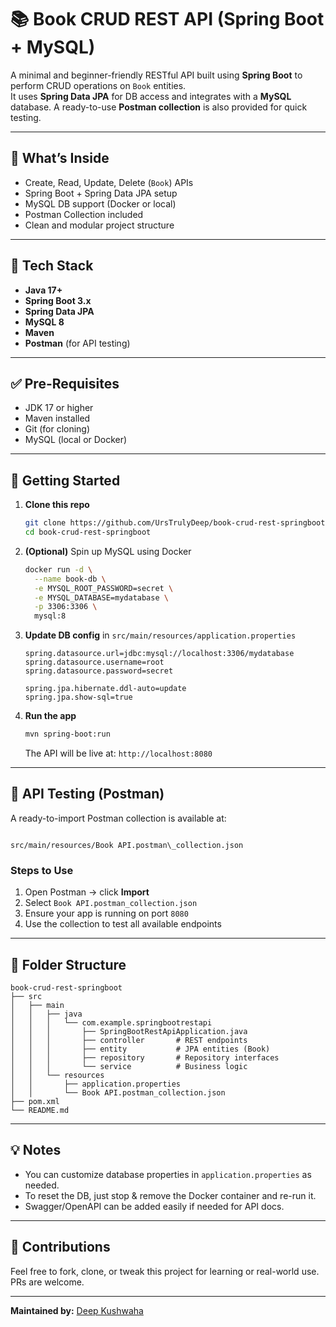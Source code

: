 # 📚 Book CRUD REST API (Spring Boot + MySQL)

A minimal and beginner-friendly RESTful API built using **Spring Boot** to perform CRUD operations on `Book` entities.  
It uses **Spring Data JPA** for DB access and integrates with a **MySQL** database. A ready-to-use **Postman collection** is also provided for quick testing.

---

## 🚀 What’s Inside

- Create, Read, Update, Delete (`Book`) APIs
- Spring Boot + Spring Data JPA setup
- MySQL DB support (Docker or local)
- Postman Collection included
- Clean and modular project structure

---

## 🔧 Tech Stack

- **Java 17+**
- **Spring Boot 3.x**
- **Spring Data JPA**
- **MySQL 8**
- **Maven**
- **Postman** (for API testing)

---

## ✅ Pre-Requisites

- JDK 17 or higher
- Maven installed
- Git (for cloning)
- MySQL (local or Docker)

---

## 🚦 Getting Started

1. **Clone this repo**
    
    ```bash
    git clone https://github.com/UrsTrulyDeep/book-crud-rest-springboot.git
    cd book-crud-rest-springboot
    ```

2. **(Optional)** Spin up MySQL using Docker
    
    ```bash
    docker run -d \
      --name book-db \
      -e MYSQL_ROOT_PASSWORD=secret \
      -e MYSQL_DATABASE=mydatabase \
      -p 3306:3306 \
      mysql:8
    ```

3. **Update DB config** in `src/main/resources/application.properties`
    
    ```properties
    spring.datasource.url=jdbc:mysql://localhost:3306/mydatabase
    spring.datasource.username=root
    spring.datasource.password=secret

    spring.jpa.hibernate.ddl-auto=update
    spring.jpa.show-sql=true
    ```

4. **Run the app**
    
    ```bash
    mvn spring-boot:run
    ```

    The API will be live at: `http://localhost:8080`

---

## 🧪 API Testing (Postman)

A ready-to-import Postman collection is available at:

````

src/main/resources/Book API.postman\_collection.json

````

### Steps to Use

1. Open Postman → click **Import**
2. Select `Book API.postman_collection.json`
3. Ensure your app is running on port `8080`
4. Use the collection to test all available endpoints

---

## 📁 Folder Structure

```plaintext
book-crud-rest-springboot
├── src
│   ├── main
│   │   ├── java
│   │   │   └── com.example.springbootrestapi
│   │   │       ├── SpringBootRestApiApplication.java
│   │   │       ├── controller       # REST endpoints
│   │   │       ├── entity           # JPA entities (Book)
│   │   │       ├── repository       # Repository interfaces
│   │   │       └── service          # Business logic
│   │   └── resources
│   │       ├── application.properties
│   │       └── Book API.postman_collection.json
├── pom.xml
└── README.md
````

---

## 💡 Notes

* You can customize database properties in `application.properties` as needed.
* To reset the DB, just stop & remove the Docker container and re-run it.
* Swagger/OpenAPI can be added easily if needed for API docs.

---

## 🙌 Contributions

Feel free to fork, clone, or tweak this project for learning or real-world use. PRs are welcome.

---

**Maintained by:** [Deep Kushwaha](https://github.com/UrsTrulyDeep)

```

